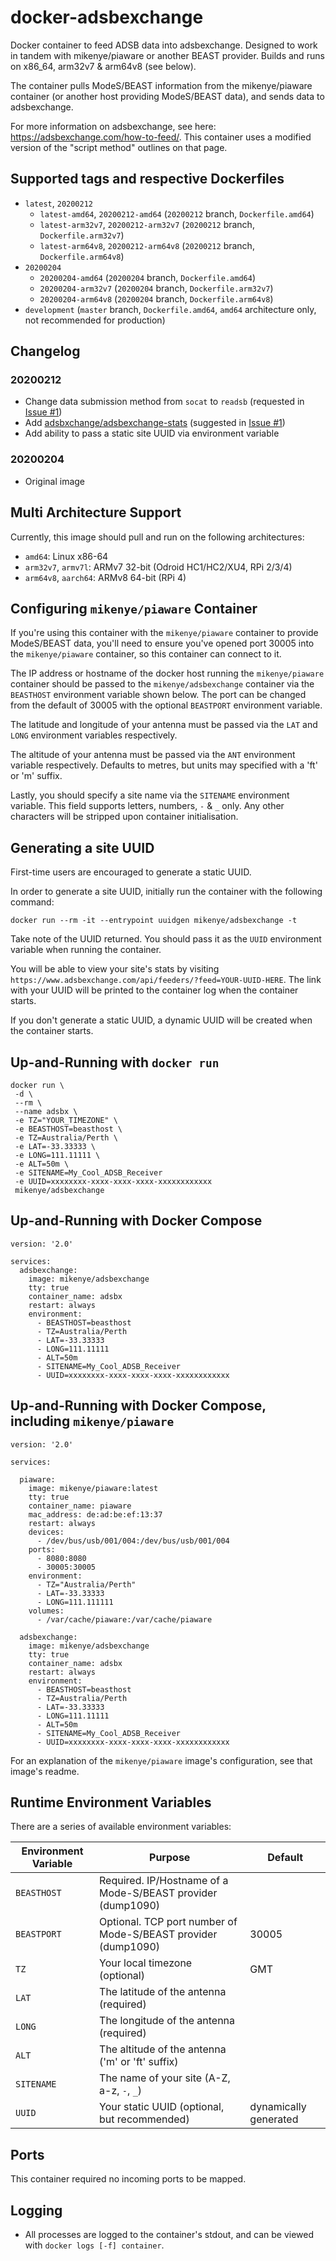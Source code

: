 # docker-adsbexchange
Docker container to feed ADSB data into adsbexchange. Designed to work in tandem with mikenye/piaware or another BEAST provider. Builds and runs on x86_64, arm32v7 & arm64v8 (see below).

The container pulls ModeS/BEAST information from the mikenye/piaware container (or another host providing ModeS/BEAST data), and sends data to adsbexchange.

For more information on adsbexchange, see here: https://adsbexchange.com/how-to-feed/. This container uses a modified version of the "script method" outlines on that page.

## Supported tags and respective Dockerfiles
* `latest`, `20200212`
  * `latest-amd64`, `20200212-amd64` (`20200212` branch, `Dockerfile.amd64`)
  * `latest-arm32v7`, `20200212-arm32v7` (`20200212` branch, `Dockerfile.arm32v7`)
  * `latest-arm64v8`, `20200212-arm64v8` (`20200212` branch, `Dockerfile.arm64v8`)
* `20200204`
  * `20200204-amd64` (`20200204` branch, `Dockerfile.amd64`)
  * `20200204-arm32v7` (`20200204` branch, `Dockerfile.arm32v7`)
  * `20200204-arm64v8` (`20200204` branch, `Dockerfile.arm64v8`)
* `development` (`master` branch, `Dockerfile.amd64`, `amd64` architecture only, not recommended for production)

## Changelog

### 20200212
 * Change data submission method from `socat` to `readsb` (requested in [Issue #1](https://github.com/mikenye/docker-adsbexchange/issues/1#issue-563773894))
 * Add [adsbxchange/adsbexchange-stats](https://github.com/adsbxchange/adsbexchange-stats) (suggested in [Issue #1](https://github.com/mikenye/docker-adsbexchange/issues/1#issuecomment-585067817))
 * Add ability to pass a static site UUID via environment variable

### 20200204
 * Original image

## Multi Architecture Support
Currently, this image should pull and run on the following architectures:
 * ```amd64```: Linux x86-64
 * ```arm32v7```, ```armv7l```: ARMv7 32-bit (Odroid HC1/HC2/XU4, RPi 2/3/4)
 * ```arm64v8```, ```aarch64```: ARMv8 64-bit (RPi 4)

## Configuring `mikenye/piaware` Container
If you're using this container with the `mikenye/piaware` container to provide ModeS/BEAST data, you'll need to ensure you've opened port 30005 into the `mikenye/piaware` container, so this container can connect to it.

The IP address or hostname of the docker host running the `mikenye/piaware` container should be passed to the `mikenye/adsbexchange` container via the `BEASTHOST` environment variable shown below. The port can be changed from the default of 30005 with the optional `BEASTPORT` environment variable.

The latitude and longitude of your antenna must be passed via the `LAT` and `LONG` environment variables respectively.

The altitude of your antenna must be passed via the `ANT` environment variable respectively. Defaults to metres, but units may specified with a 'ft' or 'm' suffix.

Lastly, you should specify a site name via the `SITENAME` environment variable. This field supports letters, numbers, `-` & `_` only. Any other characters will be stripped upon container initialisation.

## Generating a site UUID ##

First-time users are encouraged to generate a static UUID.

In order to generate a site UUID, initially run the container with the following command:

```
docker run --rm -it --entrypoint uuidgen mikenye/adsbexchange -t
```

Take note of the UUID returned. You should pass it as the `UUID` environment variable when running the container.

You will be able to view your site's stats by visiting `https://www.adsbexchange.com/api/feeders/?feed=YOUR-UUID-HERE`. The link with your UUID will be printed to the container log when the container starts.

If you don't generate a static UUID, a dynamic UUID will be created when the container starts.

## Up-and-Running with `docker run`

```
docker run \
 -d \
 --rm \
 --name adsbx \
 -e TZ="YOUR_TIMEZONE" \
 -e BEASTHOST=beasthost \
 -e TZ=Australia/Perth \
 -e LAT=-33.33333 \
 -e LONG=111.11111 \
 -e ALT=50m \
 -e SITENAME=My_Cool_ADSB_Receiver
 -e UUID=xxxxxxxx-xxxx-xxxx-xxxx-xxxxxxxxxxxx
 mikenye/adsbexchange
```

## Up-and-Running with Docker Compose

```
version: '2.0'

services:
  adsbexchange:
    image: mikenye/adsbexchange
    tty: true
    container_name: adsbx
    restart: always
    environment:
      - BEASTHOST=beasthost
      - TZ=Australia/Perth
      - LAT=-33.33333
      - LONG=111.11111
      - ALT=50m
      - SITENAME=My_Cool_ADSB_Receiver
      - UUID=xxxxxxxx-xxxx-xxxx-xxxx-xxxxxxxxxxxx
```

## Up-and-Running with Docker Compose, including `mikenye/piaware`

```
version: '2.0'

services:

  piaware:
    image: mikenye/piaware:latest
    tty: true
    container_name: piaware
    mac_address: de:ad:be:ef:13:37
    restart: always
    devices:
      - /dev/bus/usb/001/004:/dev/bus/usb/001/004
    ports:
      - 8080:8080
      - 30005:30005
    environment:
      - TZ="Australia/Perth"
      - LAT=-33.33333
      - LONG=111.111111
    volumes:
      - /var/cache/piaware:/var/cache/piaware

  adsbexchange:
    image: mikenye/adsbexchange
    tty: true
    container_name: adsbx
    restart: always
    environment:
      - BEASTHOST=beasthost
      - TZ=Australia/Perth
      - LAT=-33.33333
      - LONG=111.11111
      - ALT=50m
      - SITENAME=My_Cool_ADSB_Receiver
      - UUID=xxxxxxxx-xxxx-xxxx-xxxx-xxxxxxxxxxxx
```

For an explanation of the `mikenye/piaware` image's configuration, see that image's readme.


## Runtime Environment Variables

There are a series of available environment variables:

| Environment Variable | Purpose                         | Default |
| -------------------- | ------------------------------- | ------- |
| `BEASTHOST`          | Required. IP/Hostname of a Mode-S/BEAST provider (dump1090) | |
| `BEASTPORT`          | Optional. TCP port number of Mode-S/BEAST provider (dump1090) | 30005 |
| `TZ`                 | Your local timezone (optional)  | GMT     |
| `LAT`                | The latitude of the antenna (required) | |
| `LONG`               | The longitude of the antenna (required) | |
| `ALT`                | The altitude of the antenna ('m' or 'ft' suffix) | |
| `SITENAME`           | The name of your site (A-Z, a-z, `-`, `_`) | |
| `UUID`               | Your static UUID (optional, but recommended) | dynamically generated |


## Ports
This container required no incoming ports to be mapped.

## Logging
* All processes are logged to the container's stdout, and can be viewed with `docker logs [-f] container`.

